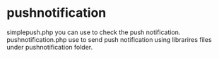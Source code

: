 # pushnotification
simplepush.php you can use to check the push notification. 
pushnotification.php use to send push notification using librarires files under pushnotification folder.
